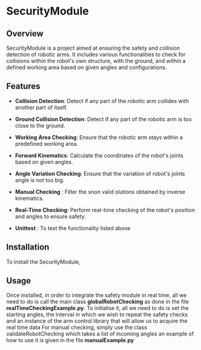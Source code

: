 # SecurityModule

## Overview

SecurityModule is a project aimed at ensuring the safety and collision detection of robotic arms. It includes various functionalities to check for collisions within the robot's own structure, with the ground, and within a defined working area based on given angles and configurations.

## Features

- **Collision Detection**: Detect if any part of the robotic arm collides with another part of itself.
- **Ground Collision Detection**: Detect if any part of the robotic arm is too close to the ground.
- **Working Area Checking**: Ensure that the robotic arm stays within a predefined working area.
- **Forward Kinematics**: Calculate the coordinates of the robot's joints based on given angles.
- **Angle Variation Checking**: Ensure that the variation of robot's joints angle is not too big.
- **Manual Checking** : Filter the snon valid olutions obtained by inverse kinematics.  
- **Real-Time Checking**: Perform real-time checking of the robot's position and angles to ensure safety.

- **Unittest** : To test the functionality listed above
## Installation

To install the SecurityModule, 


## Usage

Once installed, in order to integrate the safety module in real time, all we need to do is call the main class **globalRobotChecking** as done in the file **realTimeCheckingExample.py**. To initialise it, all we need to do is set the starting angles, the interval in which we wish to repeat the safety checks and an instance of the arm control library that will allow us to acquire the real time data
For manual checking, simply use the class validateRobotChecking which takes a list of incoming angles an example of how to use it is given in the file **manualExample.py**

